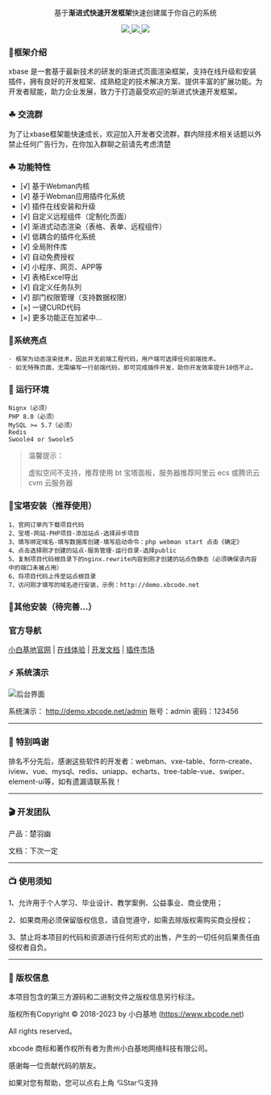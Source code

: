 <div align="center">

基于**渐进式快速开发框架**快速创建属于你自己的系统

</div>

<div align="center" >
    <a href="https://xbcode.net/">
        <img src="https://img.shields.io/badge/license-Apache%202-blue.svg" />
    </a>
    <a href="https://xbcode.net/">
        <img src="https://img.shields.io/badge/Edition-4.5-blue.svg" />
    </a>
     <a href="https://xbcode.net/">
        <img src="https://img.shields.io/badge/Download-150m-red.svg" />
    </a>
</div>

####


### 🌈框架介绍

xbase 是一套基于最新技术的研发的渐进式页面渲染框架，支持在线升级和安装插件，拥有良好的开发框架、成熟稳定的技术解决方案、提供丰富的扩展功能。为开发者赋能，助力企业发展，致力于打造最受欢迎的渐进式快速开发框架。

### ☘ 交流群

为了让xbase框架能快速成长，欢迎加入开发者交流群，群内除技术相关话题以外禁止任何广告行为，在你加入群聊之前请先考虑清楚

### ☘ 功能特性

- [√] 基于Webman内核
- [√] 基于Webman应用插件化系统
- [√] 插件在线安装和升级
- [√] 自定义远程组件（定制化页面）
- [√] 渐进式动态渲染（表格、表单、远程组件）
- [√] 低耦合的插件化系统
- [√] 全局附件库
- [√] 自动免费授权
- [√] 小程序、网页、APP等
- [√] 表格Excel导出
- [√] 自定义任务队列
- [√] 部门权限管理（支持数据权限）
- [×] 一键CURD代码
- [×] 更多功能正在加紧中...


### 🍚系统亮点

```
· 框架为动态渲染技术，因此并无前端工程代码，用户端可选择任何前端技术。
· 如无特殊页面，无需编写一行前端代码，即可完成插件开发，助你开发效率提升10倍不止。
```

### 🍎 运行环境

```
Nignx（必须）
PHP 8.0（必须）
MySQL >= 5.7（必须）
Redis
Swoole4 or Swoole5
```

> <p>温馨提示：</p>虚拟空间不支持，推荐使用 bt 宝塔面板，服务器推荐阿里云 ecs 或腾讯云 cvm 云服务器

### 🔨宝塔安装（推荐使用）
```
1、官网订单内下载项目代码
2、宝塔-网站-PHP项目-添加站点-选择异步项目
3、填写绑定域名-填写数据库创建-填写启动命令：php webman start 点击《确定》
4、点击选择刚才创建的站点-服务管理-运行目录-选择public
5、复制项目代码根目录下的nginx.rewrite内容到刚才创建的站点伪静态（必须确保该内容中的端口未被占用）
6、将项目代码上传至站点根目录
7、访问刚才填写的域名进行安装，示例：http://demo.xbcode.net
```

### 🔨其他安装（待完善...）

### 官方导航

[小白基地官网](https://xbcode.net/) |
[在线体验](https://demo.xbcode.net/admin/) |
[开发文档](https://doc.xbcode.net/) |
[插件市场](https://xbcode.net/plugins)

### ⚡ 系统演示

![后台界面](https://xbase-1256522594.cos.ap-chongqing.myqcloud.com/demo.png)

系统演示： http://demo.xbcode.net/admin 账号：admin 密码：123456

---
###  📸 特别鸣谢

排名不分先后，感谢这些软件的开发者：webman、vxe-table、form-create、iview、vue、mysql、redis、uniapp、echarts、tree-table-vue、swiper、element-ui等，如有遗漏请联系我！

---
###  🎬 开发团队
产品：楚羽幽

文档：下次一定


---
###  📺 使用须知
1、允许用于个人学习、毕业设计、教学案例、公益事业、商业使用；

2、如果商用必须保留版权信息，请自觉遵守，如需去除版权需购买商业授权；

3、禁止将本项目的代码和资源进行任何形式的出售，产生的一切任何后果责任由侵权者自负。


---
###  💾 版权信息

本项目包含的第三方源码和二进制文件之版权信息另行标注。

版权所有Copyright © 2018-2023 by 小白基地 (https://www.xbcode.net)

All rights reserved。

xbcode 商标和著作权所有者为贵州小白基地网络科技有限公司。

感谢每一位贡献代码的朋友。

如果对您有帮助，您可以点右上角 💘Star💘支持